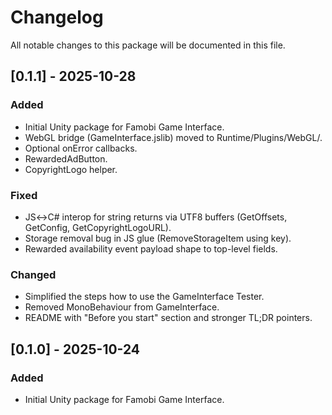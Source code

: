 # Changelog

All notable changes to this package will be documented in this file.

## [0.1.1] - 2025-10-28

### Added

- Initial Unity package for Famobi Game Interface.
- WebGL bridge (GameInterface.jslib) moved to Runtime/Plugins/WebGL/.
- Optional onError callbacks.
- RewardedAdButton.
- CopyrightLogo helper.

### Fixed

- JS↔C# interop for string returns via UTF8 buffers (GetOffsets, GetConfig, GetCopyrightLogoURL).
- Storage removal bug in JS glue (RemoveStorageItem using key).
- Rewarded availability event payload shape to top-level fields.

### Changed

- Simplified the steps how to use the GameInterface Tester.
- Removed MonoBehaviour from GameInterface.
- README with "Before you start" section and stronger TL;DR pointers.

## [0.1.0] - 2025-10-24

### Added

- Initial Unity package for Famobi Game Interface.
